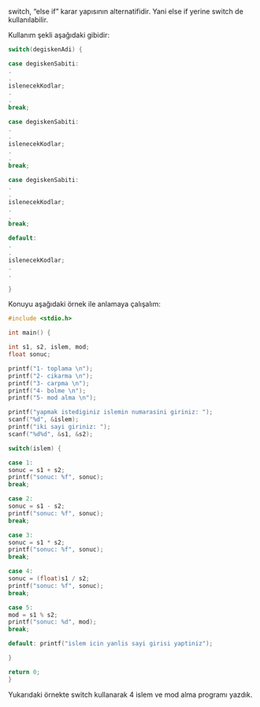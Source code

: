 ﻿
switch, “else if” karar yapısının alternatifidir. Yani else if yerine switch de kullanılabilir.

Kullanım şekli aşağıdaki gibidir:

```cpp
switch(degiskenAdi) {

case degiskenSabiti:
.
.
islenecekKodlar;
.
.
break;

case degiskenSabiti:
.
.
islenecekKodlar;
.
.
break;

case degiskenSabiti:
.
.
islenecekKodlar;
.
.
break;

default: 
.
.
islenecekKodlar;
.
.

}
```

Konuyu aşağıdaki örnek ile anlamaya çalışalım:

```cpp
#include <stdio.h>

int main() {

int s1, s2, islem, mod;
float sonuc;

printf("1- toplama \n");
printf("2- cikarma \n");
printf("3- carpma \n");
printf("4- bolme \n");
printf("5- mod alma \n");

printf("yapmak istediginiz islemin numarasini giriniz: ");
scanf("%d", &islem);
printf("iki sayi giriniz: ");
scanf("%d%d", &s1, &s2);

switch(islem) {

case 1:
sonuc = s1 + s2;
printf("sonuc: %f", sonuc);
break;

case 2:
sonuc = s1 - s2;
printf("sonuc: %f", sonuc);
break;

case 3:
sonuc = s1 * s2;
printf("sonuc: %f", sonuc);
break;

case 4:
sonuc = (float)s1 / s2;
printf("sonuc: %f", sonuc);
break;

case 5:
mod = s1 % s2;
printf("sonuc: %d", mod);
break;

default: printf("islem icin yanlis sayi girisi yaptiniz");

}

return 0;
}
```

Yukarıdaki örnekte switch kullanarak 4 islem ve mod alma programı yazdık.
